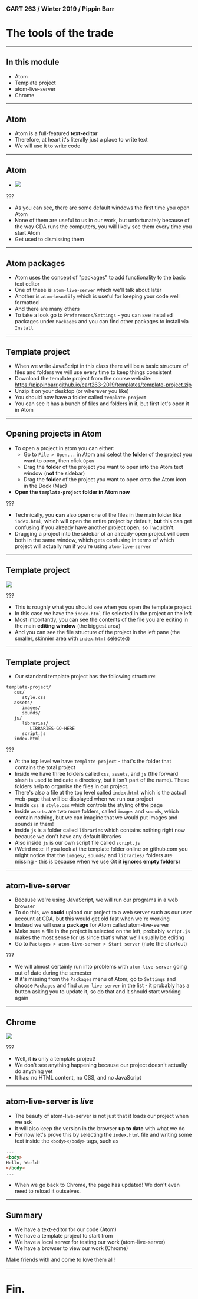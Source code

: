 ### CART 263 / Winter 2019 / Pippin Barr

# The tools of the trade

---

## In this module

- Atom
- Template project
- atom-live-server
- Chrome

---

## Atom

- Atom is a full-featured __text-editor__
- Therefore, at heart it's literally just a place to write text
- We will use it to write code

---

## Atom

- ![](images/atom-startup-screen.png)

???

- As you can see, there are some default windows the first time you open Atom
- None of them are useful to us in our work, but unfortunately because of the way CDA runs the computers, you will likely see them every time you start Atom
- Get used to dismissing them

---

## Atom packages

- Atom uses the concept of "packages" to add functionality to the basic text editor
- One of these is `atom-live-server` which we'll talk about later
- Another is `atom-beautify` which is useful for keeping your code well formatted
- And there are many others
- To take a look go to `Preferences`/`Settings` - you can see installed packages under `Packages` and you can find other packages to install via `Install`

---

## Template project

- When we write JavaScript in this class there will be a basic structure of files and folders we will use every time to keep things consistent
- Download the template project from the course website: https://pippinbarr.github.io/cart263-2019/templates/template-project.zip
- Unzip it on your desktop (or wherever you like)
- You should now have a folder called `template-project`
- You can see it has a bunch of files and folders in it, but first let's open it in Atom

---

## Opening projects in Atom

- To open a project in atom you can either:
  - Go to `File > Open...` in Atom and select the __folder__ of the project you want to open, then click `Open`
  - Drag the __folder__ of the project you want to open into the Atom text window (__not__ the sidebar)
  - Drag the __folder__ of the project you want to open onto the Atom icon in the Dock (Mac)
- __Open the `template-project` folder in Atom now__

???

- Technically, you __can__ also open one of the files in the main folder like `index.html`, which will open the entire project by default, __but__ this can get confusing if you already have another project open, so I wouldn't.
- Dragging a project into the sidebar of an already-open project will open both in the same window, which gets confusing in terms of which project will actually run if you're using `atom-live-server`

---

## Template project

![](images/atom-template-project.png)

???

- This is roughly what you should see when you open the template project
- In this case we have the `index.html` file selected in the project on the left
- Most importantly, you can see the contents of the file you are editing in the main __editing window__ (the biggest area)
- And you can see the file structure of the project in the left pane (the smaller, skinnier area with `index.html` selected)

---

## Template project

- Our standard template project has the following structure:

```
template-project/
   css/
      style.css
   assets/
      images/
      sounds/
   js/
      libraries/
         LIBRARIES-GO-HERE
      script.js
   index.html
```

???

- At the top level we have `template-project` - that's the folder that contains the total project
- Inside we have three folders called `css`, `assets`, and `js` (the forward slash is used to indicate a directory, but it isn't part of the name). These folders help to organise the files in our project.
- There's also a file at the top level called `index.html` which is the actual web-page that will be displayed when we run our project
- Inside `css` is `style.css` which controls the styling of the page
- Inside `assets` are two more folders, called `images` and `sounds`, which contain nothing, but we can imagine that we would put images and sounds in them!
- Inside `js` is a folder called `libraries` which contains nothing right now because we don't have any default libraries
- Also inside `js` is our own script file called `script.js`
- (Weird note: if you look at the template folder online on github.com you might notice that the `images/`, `sounds/` and `libraries/` folders are missing - this is because when we use Git it __ignores empty folders__)

---

## atom-live-server

- Because we're using JavaScript, we will run our programs in a web browser
- To do this, we __could__ upload our project to a web server such as our user account at CDA, but this would get old fast when we're working
- Instead we will use a __package__ for Atom called atom-live-server
- Make sure a file in the project is selected on the left, probably `script.js` makes the most sense for us since that's what we'll usually be editing
- Go to `Packages > atom-live-server > Start server` (note the shortcut)

???

- We will almost certainly run into problems with `atom-live-server` going out of date during the semester
- If it's missing from the `Packages` menu of Atom, go to `Settings` and choose `Packages` and find `atom-live-server` in the list - it probably has a button asking you to update it, so do that and it should start working again

---

## Chrome

![](images/chrome-template-project.png)

???

- Well, it __is__ only a template project!
- We don't see anything happening because our project doesn't actually do anything yet
- It has: no HTML content, no CSS, and no JavaScript

---

## atom-live-server is _live_

- The beauty of atom-live-server is not just that it loads our project when we ask
- It will also keep the version in the browser __up to date__ with what we do
- For now let's prove this by selecting the `index.html` file and writing some text inside the `<body></body>` tags, such as

```html
...
<body>
Hello, World!
</body>
...
```

- When we go back to Chrome, the page has updated! We don't even need to reload it outselves.

---

## Summary

- We have a text-editor for our code (Atom)
- We have a template project to start from
- We have a local server for testing our work (atom-live-server)
- We have a browser to view our work (Chrome)

Make friends with and come to love them all!

---

# Fin.
